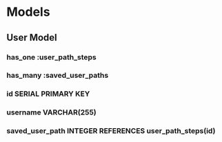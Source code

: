 # Models

## User Model

### has_one :user_path_steps
### has_many :saved_user_paths
### id SERIAL PRIMARY KEY	
### username VARCHAR(255)
### saved_user_path INTEGER REFERENCES user_path_steps(id)

